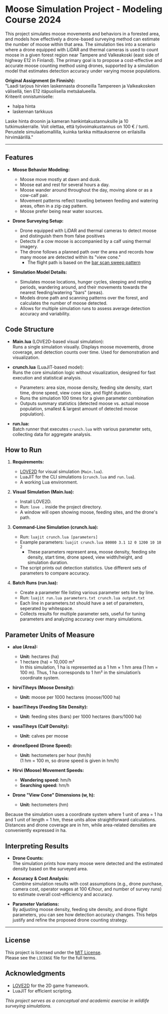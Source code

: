 # Moose Simulation Project - Modeling Course 2024

This project simulates moose movements and behaviors in a forested area, and models how effectively a drone-based surveying method can estimate the number of moose within that area. The simulation ties into a scenario where a drone equipped with LiDAR and thermal cameras is used to count moose in a given forest region near Tampere and Valkeakoski (east side of highway E12 in Finland). The primary goal is to propose a cost-effective and accurate moose counting method using drones, supported by a simulation model that estimates detection accuracy under varying moose populations.

**Original Assignment (in Finnish):**  
"Laadi tarjous hirvien laskennasta drooneilla Tampereen ja Valkeakosken välisellä, tien E12 itäpuolisella metsäalueella.  
Kriteerit onnistumiselle:  
- halpa hinta  
- laskennan tarkkuus  

Laske hinta droonin ja kameran hankintakustannuksille ja 10 tutkimuskerralle. Voit olettaa, että työvoimakustannus on 100 € / tunti.  
Perustele simulaatiomallilla, kuinka tarkka mittauksenne on erilaisilla hirvimäärillä."

---

## Features

- **Moose Behavior Modeling:**  
  - Moose move mostly at dawn and dusk.  
  - Moose eat and rest for several hours a day.  
  - Moose wander around throughout the day, moving alone or as a cow-calf pair.  
  - Movement patterns reflect traveling between feeding and watering areas, often in a zig-zag pattern.
  - Moose prefer being near water sources.

- **Drone Surveying Setup:**  
  - Drone equipped with LiDAR and thermal cameras to detect moose and distinguish them from false positives  
  - Detects if a cow moose is accompanied by a calf using thermal imagery.  
  - The drone follows a planned path over the area and records how many moose are detected within its "view cone."
      - The flight path is based on the [bar scan sweep pattern](https://vnfawing.com/VNFAWING-BFM-Intro-5.htm)

- **Simulation Model Details:**  
  - Simulates moose locations, hunger cycles, sleeping and resting periods, wandering around, and their movements towards the nearest feeding/watering "bars" (areas).
  - Models drone path and scanning patterns over the forest, and calculates the number of moose detected.
  - Allows for multiple simulation runs to assess average detection accuracy and variability.

## Code Structure

- **Main.lua** (LOVE2D-based visual simulation):  
  Runs a single simulation visually. Displays moose movements, drone coverage, and detection counts over time. Used for demonstration and visualization.

- **crunch.lua** (LuaJIT-based model):  
  Runs the core simulation logic without visualization, designed for fast execution and statistical analysis.  
  - Parameters: area size, moose density, feeding site density, start time, drone speed, view cone size, and flight duration.
  - Runs the simulation 100 times for a given parameter combination
  - Outputs summary statistics (detected moose vs. actual moose population, smallest & largest amount of detected moose population).

- **run.lua:**  
  Batch runner that executes `crunch.lua` with various parameter sets, collecting data for aggregate analysis.

## How to Run

1. **Requirements:**
   - [LOVE2D](https://love2d.org/) for visual simulation (`Main.lua`).
   - LuaJIT for the CLI simulations (`crunch.lua` and `run.lua`).
   - A working Lua environment.

2. **Visual Simulation (Main.lua):**  
   - Install LOVE2D.  
   - Run: `love .` inside the project directory.  
   - A window will open showing moose, feeding sites, and the drone's path.

3. **Command-Line Simulation (crunch.lua):**  
   - Run: `luajit crunch.lua [parameters]`  
   - Example parameters: `luajit crunch.lua 80000 3.1 12 0 1200 10 10 2`  
     - These parameters represent area, moose density, feeding site density, start time, drone speed, view width/height, and simulation duration.
   - The script prints out detection statistics. Use different sets of parameters to compare accuracy.

4. **Batch Runs (run.lua):**  
   - Create a parameter file listing various parameter sets line by line.  
   - Run: `luajit run.lua parameters.txt crunch.lua output.txt`
   - Each line in parameters.txt should have a set of parameters, seperated by whitespace.
   - Collects results for multiple parameter sets, useful for tuning parameters and analyzing accuracy over many simulations.

## Parameter Units of Measure

- **alue (Area):**  
  - **Unit:** hectares (ha)  
  - 1 hectare (ha) = 10,000 m²  
  In this simulation, 1 ha is represented as a 1 hm × 1 hm area (1 hm = 100 m). Thus, 1 ha corresponds to 1 hm² in the simulation’s coordinate system.

- **hirviTiheys (Moose Density):**  
  - **Unit:** moose per 1000 hectares (moose/1000 ha)

- **baariTiheys (Feeding Site Density):**  
  - **Unit:** feeding sites (bars) per 1000 hectares (bars/1000 ha)

- **vasaTiheys (Calf Density):**  
  - **Unit:** calves per moose

- **droneSpeed (Drone Speed):**  
  - **Unit:** hectometers per hour (hm/h)  
  (1 hm = 100 m, so drone speed is given in hm/h)

- **Hirvi (Moose) Movement Speeds:**  
  - **Wandering speed:** hm/h  
  - **Searching speed:** hm/h

- **Drone "View Cone" Dimensions (w, h):**  
  - **Unit:** hectometers (hm)

Because the simulation uses a coordinate system where 1 unit of area = 1 ha and 1 unit of length = 1 hm, these units allow straightforward calculations. Distances and drone coverage are in hm, while area-related densities are conveniently expressed in ha.

## Interpreting Results

- **Drone Counts:**  
  The simulation prints how many moose were detected and the estimated density based on the surveyed area.
  
- **Accuracy & Cost Analysis:**  
  Combine simulation results with cost assumptions (e.g., drone purchase, camera cost, operator wages at 100 €/hour, and number of survey runs) to estimate overall cost-efficiency and accuracy.
  
- **Parameter Variations:**  
  By adjusting moose density, feeding site density, and drone flight parameters, you can see how detection accuracy changes. This helps justify and refine the proposed drone counting strategy.

---

## License

This project is licensed under the [MIT License](./LICENSE).  
Please see the `LICENSE` file for the full terms.

## Acknowledgments

- [LOVE2D](https://love2d.org/) for the 2D game framework.  
- LuaJIT for efficient scripting.
  
*This project serves as a conceptual and academic exercise in wildlife surveying simulations.*
